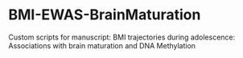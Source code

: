 # BMI-EWAS-BrainMaturation
Custom scripts for manuscript: BMI trajectories during adolescence: Associations with brain maturation and DNA Methylation
